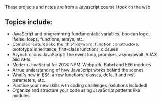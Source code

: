 These projects and notes are from a Javascript course I took on the web  
## Topics include:
- JavaScript and programming fundamentals: variables, boolean logic, if/else, loops, functions, arrays, etc.
- Complex features like the 'this' keyword, function constructors, prototypal inheritance, first-class functions, closures
- Asynchronous JavaScript: The event loop, promises, async/await, AJAX and APIs
- Modern JavaScript for 2018: NPM, Webpack, Babel and ES6 modules
- A true understanding of how JavaScript works behind the scenes
- What's new in ES6: arrow functions, classes, default and rest parameters, etc.
- Practice your new skills with coding challenges (solutions included)
- Organize and structure your code using JavaScript patterns like modules
